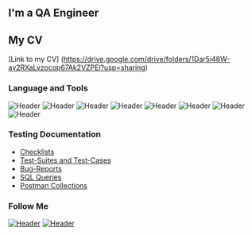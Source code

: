 ## I'm a QA Engineer 

## My CV
[Link to my CV] (https://drive.google.com/drive/folders/1Dar5i48W-av2RXaLvzocop67Ak2VZPEl?usp=sharing)

### Language and Tools
![Header](https://img.shields.io/badge/Jira-090909?style=for-the-badge&logo=jira&logoColor=136be1)
![Header](https://img.shields.io/badge/Postman-090909?style=for-the-badge&logo=postman&logoColor=f76935)
![Header](https://img.shields.io/badge/Github-090909?style=for-the-badge&logo=github&logoColor=8cc4d7)
![Header](https://img.shields.io/badge/AzureDevops-090909?style=for-the-badge&logo=azuredevops&logoColor=0074d0)
![Header](https://img.shields.io/badge/MySQL-090909?style=for-the-badge&logo=mysql&logoColor=00618a)
![Header](https://img.shields.io/badge/DevTools-090909?style=for-the-badge&logo=googlechrome&logoColor=2674f2)
![Header](https://img.shields.io/badge/AndroidStudio-090909?style=for-the-badge&logo=androidstudio&logoColor=3ad07d)
![Header](https://img.shields.io/badge/CharlesProxy-090909?style=for-the-badge&logo=charlesproxy&logoColor=8cc4d7)

### Testing Documentation
- [Checklists](https://docs.google.com/spreadsheets/d/13cqUn9XpNv_w0ldwRSL18UYYptZJa-gBjt26fE-E8kc/edit?usp=share_link)
- [Test-Suites and Test-Cases](https://docs.google.com/spreadsheets/d/1KRa02HUxiSMc4sLW8McescblfErEdNMoLlvOBNxGxhQ/edit?usp=share_link)
- [Bug-Reports](https://docs.google.com/spreadsheets/d/1dYbOgwOt7H7b2A2n8Mqi51bBG8NXTURgD0cwbwHXglc/edit?usp=share_link)
- [SQL Queries](https://drive.google.com/drive/folders/1uopiP7lp_0aL_kAbiVCj9pAkMeb3BVRE?usp=share_link)
- [Postman Collections](https://www.postman.com/lunar-spaceship-574322/workspace/petstore/collection/21798755-a92022db-633d-4386-9269-a80e500be17a?action=share&creator=21798755)
### Follow Me
[![Header](https://img.shields.io/badge/Instagram-090909?style=for-the-badge&logo=instagram&logoColor=9939a3)](https://instagram.com/sergeevna.30?igshid=YmMyMTA2M2Y=)
[![Header](https://img.shields.io/badge/Linkedin-090909?style=for-the-badge&logo=linkedin&logoColor=0073b1)](https://www.linkedin.com/in/elizaveta-lazakovich-a68979244/)
